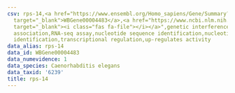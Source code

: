 ```yaml
---
csv: rps-14,<a href="https://www.ensembl.org/Homo_sapiens/Gene/Summary?db=core;g=WBGene00004483"
  target="_blank">WBGene00004483</a>,<a href="https://www.ncbi.nlm.nih.gov/pubmed/27496166"
  target="_blank"><i class="fas fa-file"></i></a>",genetic interference,functional
  association,RNA-seq assay,nucleotide sequence identification,nucleotide sequence
  identification,transcriptional regulation,up-regulates activity
data_alias: rps-14
data_id: WBGene00004483
data_numevidence: 1
data_species: Caenorhabditis elegans
data_taxid: '6239'
title: rps-14
---
```

